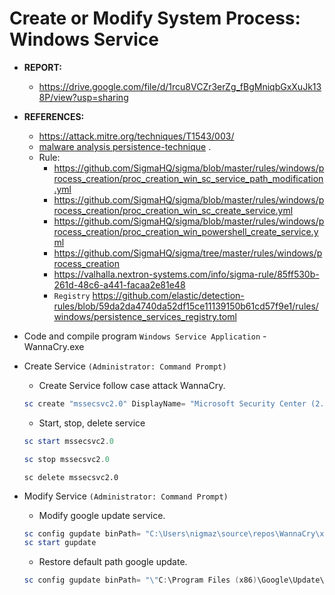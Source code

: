 # Create or Modify System Process: Windows Service

- **REPORT:**
    * https://drive.google.com/file/d/1rcu8VCZr3erZg_fBgMniqbGxXuJk138P/view?usp=sharing
- **REFERENCES:**
    * https://attack.mitre.org/techniques/T1543/003/
    * [malware analysis persistence-technique](https://cocomelonc.github.io/tutorial/2022/05/09/malware-pers-4.html) .
    * Rule:
        + https://github.com/SigmaHQ/sigma/blob/master/rules/windows/process_creation/proc_creation_win_sc_service_path_modification.yml
        + https://github.com/SigmaHQ/sigma/blob/master/rules/windows/process_creation/proc_creation_win_sc_create_service.yml
        + https://github.com/SigmaHQ/sigma/blob/master/rules/windows/process_creation/proc_creation_win_powershell_create_service.yml
        + https://github.com/SigmaHQ/sigma/tree/master/rules/windows/process_creation
        + https://valhalla.nextron-systems.com/info/sigma-rule/85ff530b-261d-48c6-a441-facaa2e81e48
        + `Registry` https://github.com/elastic/detection-rules/blob/59da2da4740da52df15ce11139150b61cd57f9e1/rules/windows/persistence_services_registry.toml

- Code and compile program `Windows Service Application` - WannaCry.exe

- Create Service `(Administrator: Command Prompt)`
  * Create Service follow case attack WannaCry.
  ```powershell
  sc create "mssecsvc2.0" DisplayName= "Microsoft Security Center (2.0) Service" binPath= "C:\Users\nigmaz\source\repos\WannaCry\x64\Release\WannaCry.exe" start= "auto"
  ```
  * Start, stop, delete service
  ```powershell
  sc start mssecsvc2.0
  ```
  ```powershell
  sc stop mssecsvc2.0
  ```
  ```pơwershell
  sc delete mssecsvc2.0
  ```  
 
- Modify Service `(Administrator: Command Prompt)`
  * Modify google update service.
  ```powershell 
  sc config gupdate binPath= "C:\Users\nigmaz\source\repos\WannaCry\x64\Release\WannaCry.exe"
  sc start gupdate
  ```
  * Restore default path google update.
  ```powershell 
  sc config gupdate binPath= "\"C:\Program Files (x86)\Google\Update\GoogleUpdate.exe\" /svc" >nul 2>&1 
  ```
